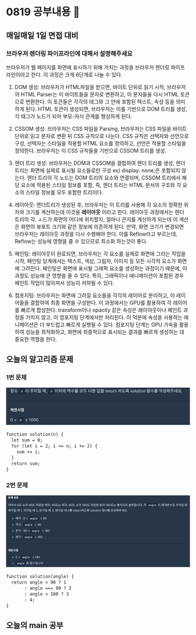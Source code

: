 # 0819 공부내용 📖

## 매일매일 1일 면접 대비

### __브라우저 렌더링 파이프라인에 대해서 설명해주세요__
브라우저가 웹 페이지를 화면에 표시하기 위해 거치는 과정을 브라우저 렌더링 파이프 라인이라고 한다. 이 과정은 크게 6단계로 나눌 수 있다.

1. DOM 생성: 브라우저가 HTML파일을 받으면, 바이트 단위로 읽기 시작, 브라우저의 HTML Parser는 이 바이트들을 문자로 변환하고, 이 문자들을 다시 HTML 토큰으로 변환한다. 이 토큰들은 각각의 태그와 그 안에 포함된 텍스트, 속성 등을 의미하게 된다. HTML 토큰이 생성되면, 브라우저는 이를 기반으로 DOM 트리를 생성, 각 태그가 노드가 되어 부모-자식 관계를 형성하게 된다.

2. CSSOM 생성: 브라우저는 CSS 파일을 Parsing, 브라우저는 CSS 파일을 바이트 단위로 읽고 문자로 변환 뒤 CSS 규칙으로 나눈다. CSS 규칙은 선택자와 선언으로 구성, 선택자는 스타일을 적용할 HTML 요소를 정의하고, 선언은 적용할 스타일을 정의한다. 브라우저는 이 CSS 규칙들을 기반으로 CSSOM 트리를 생성.

3. 렌더 트리 생성: 브라우저는 DOM과 CSSOM을 결합하여 렌더 트리를 생성, 렌더 트리는 화면에 실제로 표시될 요소들로만 구성 ex) display: none;은 포함되지 않는다.
렌더 트리의 각 노드는 DOM 트리의 요소와 연결되며, CSSOM 트리에서 해당 요소에 적용된 스타일 정보를 포함, 즉, 렌더 트리는 HTML 문서의 구조와 각 요소의 스타일 정보를 모두 포함한 트리이다.

4. 레이아웃: 렌더트리가 생성된 후, 브라우저는 이 트리를 사용해 각 요소의 정확한 위차와 크기를 계산하는데 이것을 __레이아웃__ 이라고 한다. 레이아웃 과정에서는 렌더 트리의 각. ㅗ드가 화면의 어디에 위치할지, 얼마나 큰지를 계산하게 되는데 이 계산은 화면의 뷰포트 크기와 같은 정보에 의존하게 된다. 만약, 화면 크기가 변경되면 브라우저는 레이아웃 과정을 다시 수행해야 한다. 이를 Reflow라고 부르는데, Reflow는 성능에 영향을 줄 수 있으므로 최소화 하는것이 좋다.

5. 페인팅: 레이아웃이 완료되면, 브라우저는 각 요소를 실제로 화면에 그리는 작업을 시작, 페인팅 당계에서는 텍스트, 색상, 그림자, 이미지 등 모든 시각적 요소가 화면에 그려진다.
페인팅은 화면에 표시될 그래픽 요소를 생성하는 과정이기 때문에, 이 과정도 성능에 큰 영향을 줄 수 있다. 특히, 그래픽이나 애니메이션이 포함된 경우 페인트 작업이 많아져서 성능이 저하될 수 있다.

6. 컴포지팅: 브라우저는 화면에 그려질 요소들을 각각의 레이어로 분리하고, 이 레이어들을 결합하여 최종 화면을 구성한다. 이 과정에서는 GPU를 활용하여 각 레이어를 빠르게 합성한다.
transform이나 opacity 같은 속성은 레이아웃이나 페인트 과정을 거치지 않고, 이 컴포지팅 단계에서만 처리된다. 이 덕분에 속성을 사용하는 애니메이션은 더 부드럽고 빠르게 실행될 수 있다. 컴포지팅 단계는 GPU 가속을 활용하여 성능을 최적화하고, 화면에 최종적으로 표시되는 결과를 빠르게 생성하는 데 중요한 역할을 한다.



## 오늘의 알고리즘 문제

### 1번 문제
![alt text](image.png)

```
function solution(n) {
  let sum = 0;
  for (let i = 2; i <= n; i += 2) {
    sum += i;
  }
  return sum;
}
```
### 2번 문제
![alt text](image-1.png)

```
function solution(angle) {
  return angle < 90 ? 1 
       : angle === 90 ? 2 
       : angle < 180 ? 3 
       : 4;
}
```

## 오늘의 main 공부

